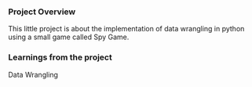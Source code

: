 ### Project Overview

 This little project is about the implementation of data wrangling in python using a small game called Spy Game.


### Learnings from the project

 Data Wrangling


